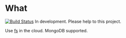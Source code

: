 # What
[![Build Status](https://travis-ci.org/okvic77/fs-cloud.svg?branch=master)](https://travis-ci.org/okvic77/fs-cloud)
In development. Please help to this project.

Use [fs] in the cloud. MongoDB supported.

[fs]: http://nodejs.org/api/fs.html
